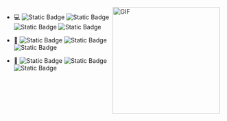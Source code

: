 <img align="right" height="250" alt="GIF" src="https://i.pinimg.com/originals/cd/59/d6/cd59d626dc86397fe45080e6e9c7027d.gif" />


- :computer: ![Static Badge](https://img.shields.io/badge/javascript-3a3c3b?style=flat-square&logo=javascript&labelColor=3a3c3b)
![Static Badge](https://img.shields.io/badge/Git-3a3c3b?style=flat-square&logo=git&labelColor=3a3c3b)
![Static Badge](https://img.shields.io/badge/Linux-3a3c3b?style=flat-square&logo=linux&labelColor=3a3c3b)
![Static Badge](https://img.shields.io/badge/HTML5-3a3c3b?style=flat-square&logo=html5&labelColor=3a3c3b)

- :memo: ![Static Badge](https://img.shields.io/badge/Node.js-3a3c3b?style=flat-square&logo=node.js&labelColor=3a3c3b)
![Static Badge](https://img.shields.io/badge/Vue.js-3a3c3b?style=flat-square&logo=vue.js&labelColor=3a3c3b)
![Static Badge](https://img.shields.io/badge/MySQL-3a3c3b?style=flat-square&logo=mysql&labelColor=3a3c3b)

- :pushpin: ![Static Badge](https://img.shields.io/badge/Oracle-3a3c3b?style=flat-square&logo=Oracle&labelColor=3a3c3b)
![Static Badge](https://img.shields.io/badge/Google_Cloud-3a3c3b?style=flat-square&logo=googlecloud&labelColor=3a3c3b)
![Static Badge](https://img.shields.io/badge/Markdown-3a3c3b?style=flat-square&logo=markdown&labelColor=3a3c3b)

